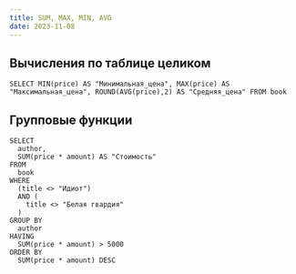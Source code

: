 ```yaml
---
title: SUM, MAX, MIN, AVG
date: 2023-11-08
---
```

## Вычисления по таблице целиком
```mysql
SELECT MIN(price) AS "Минимальная_цена", MAX(price) AS "Максимальная_цена", ROUND(AVG(price),2) AS "Средняя_цена" FROM book
```

## Групповые функции
```mysql
SELECT 
  author, 
  SUM(price * amount) AS "Стоимость" 
FROM 
  book 
WHERE 
  (title <> "Идиот") 
  AND (
    title <> "Белая гвардия"
  ) 
GROUP BY 
  author 
HAVING 
  SUM(price * amount) > 5000 
ORDER BY 
  SUM(price * amount) DESC
```